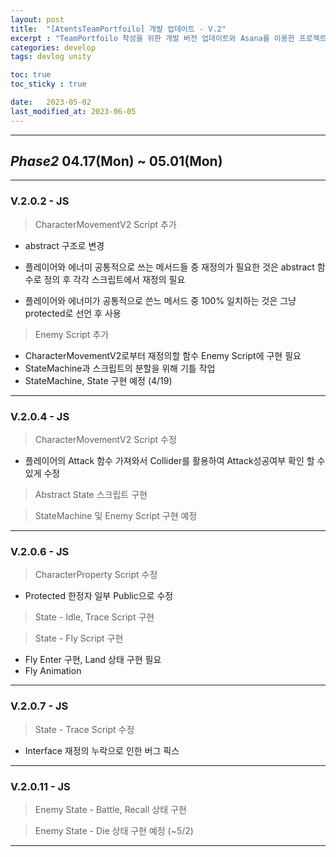 ```yaml
---
layout: post
title:  "[AtentsTeamPortfoilo] 개발 업데이트 - V.2"
excerpt : "TeamPortfoilo 작성을 위한 개발 버전 업데이트와 Asana를 이용한 프로젝트 매니지먼트"
categories: develop
tags: devlog unity

toc: true
toc_sticky : true

date:   2023-05-02
last_modified_at: 2023-06-05
---
```

---
## ***Phase2*** 04.17(Mon) ~ 05.01(Mon)
---
### V.2.0.2 - JS
> CharacterMovementV2 Script 추가  
- abstract 구조로 변경  

- 플레이어와 에너미 공통적으로 쓰는 메서드들 중 재정의가 필요한 것은 abstract 함수로 정의 후 각각 스크립트에서 재정의 필요  

- 플레이어와 에너미가 공통적으로 쓴느 메서드 중 100% 일치하는 것은 그냥 protected로 선언 후 사용  

> Enemy Script 추가  
- CharacterMovementV2로부터 재정의할 함수 Enemy Script에 구현 필요  
- StateMachine과 스크립트의 분할을 위해 기틀 작업  
- StateMachine, State 구현 예정 (4/19)  
---

### V.2.0.4 - JS
> CharacterMovementV2 Script 수정  
- 플레이어의 Attack 함수 가져와서 Collider를 활용하여 Attack성공여부 확인 할 수있게 수정  
> Abstract State 스크립트 구현   

> StateMachine 및 Enemy Script 구현 예정  
---

### V.2.0.6 - JS  

> CharacterProperty Script 수정  
- Protected 한정자 일부 Public으로 수정  

> State - Idle, Trace Script 구현  

> State - Fly Script 구현  
- Fly Enter 구현, Land 상태 구현 필요
- Fly Animation 

---
### V.2.0.7 - JS  
> State - Trace Script 수정  
- Interface 재정의 누락으로 인한 버그 픽스
---
### V.2.0.11 - JS  
> Enemy State - Battle, Recall 상태 구현  

> Enemy State - Die 상태 구현 예정 (~5/2)  
---